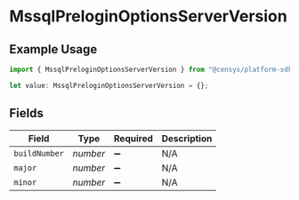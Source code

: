 # MssqlPreloginOptionsServerVersion

## Example Usage

```typescript
import { MssqlPreloginOptionsServerVersion } from "@censys/platform-sdk/models/components";

let value: MssqlPreloginOptionsServerVersion = {};
```

## Fields

| Field              | Type               | Required           | Description        |
| ------------------ | ------------------ | ------------------ | ------------------ |
| `buildNumber`      | *number*           | :heavy_minus_sign: | N/A                |
| `major`            | *number*           | :heavy_minus_sign: | N/A                |
| `minor`            | *number*           | :heavy_minus_sign: | N/A                |